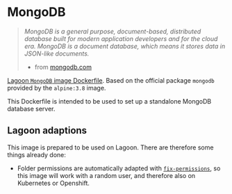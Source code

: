 # MongoDB

> _MongoDB is a general purpose, document-based, distributed database built for modern application developers and for the cloud era. MongoDB is a document database, which means it stores data in JSON-like documents._
>
> * from [mongodb.com](https://www.mongodb.com/)

[Lagoon `MongoDB` image Dockerfile](https://github.com/uselagoon/lagoon-images/blob/main/images/mongo/Dockerfile). Based on the official package `mongodb` provided by the `alpine:3.8` image.

This Dockerfile is intended to be used to set up a standalone MongoDB database server.

## Lagoon adaptions

This image is prepared to be used on Lagoon. There are therefore some things already done:

* Folder permissions are automatically adapted with [`fix-permissions`](https://github.com/uselagoon/lagoon-images/blob/main/images/commons/fix-permissions), so this image will work with a random user, and therefore also on Kubernetes or Openshift.
